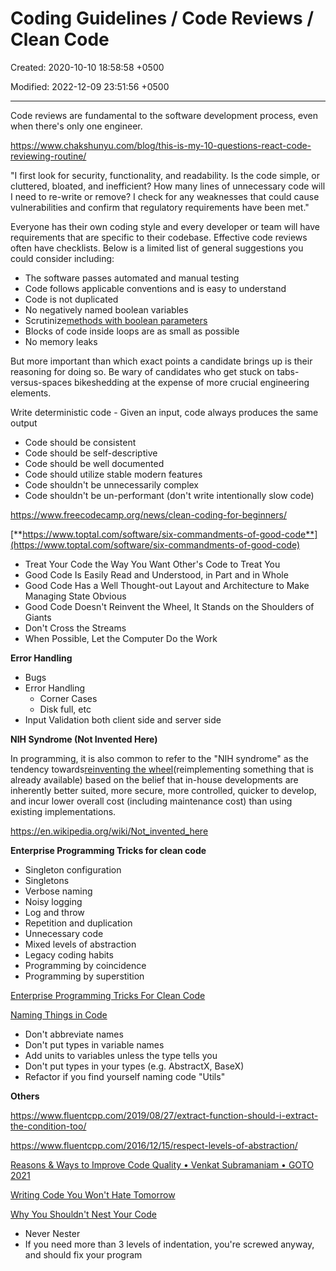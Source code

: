 # Coding Guidelines / Code Reviews / Clean Code

Created: 2020-10-10 18:58:58 +0500

Modified: 2022-12-09 23:51:56 +0500

---

Code reviews are fundamental to the software development process, even when there's only one engineer.

<https://www.chakshunyu.com/blog/this-is-my-10-questions-react-code-reviewing-routine/>



"I first look for security, functionality, and readability. Is the code simple, or cluttered, bloated, and inefficient? How many lines of unnecessary code will I need to re-write or remove? I check for any weaknesses that could cause vulnerabilities and confirm that regulatory requirements have been met."



Everyone has their own coding style and every developer or team will have requirements that are specific to their codebase. Effective code reviews often have checklists. Below is a limited list of general suggestions you could consider including:
-   The software passes automated and manual testing
-   Code follows applicable conventions and is easy to understand
-   Code is not duplicated
-   No negatively named boolean variables
-   Scrutinize[methods with boolean parameters](https://medium.com/@amlcurran/clean-code-the-curse-of-a-boolean-parameter-c237a830b7a3)
-   Blocks of code inside loops are as small as possible
-   No memory leaks

But more important than which exact points a candidate brings up is their reasoning for doing so. Be wary of candidates who get stuck on tabs-versus-spaces bikeshedding at the expense of more crucial engineering elements.



Write deterministic code - Given an input, code always produces the same output
-   Code should be consistent
-   Code should be self-descriptive
-   Code should be well documented
-   Code should utilize stable modern features
-   Code shouldn't be unnecessarily complex
-   Code shouldn't be un-performant (don't write intentionally slow code)



<https://www.freecodecamp.org/news/clean-coding-for-beginners/>



[**https://www.toptal.com/software/six-commandments-of-good-code**](https://www.toptal.com/software/six-commandments-of-good-code)
-   Treat Your Code the Way You Want Other's Code to Treat You
-   Good Code Is Easily Read and Understood, in Part and in Whole
-   Good Code Has a Well Thought-out Layout and Architecture to Make Managing State Obvious
-   Good Code Doesn't Reinvent the Wheel, It Stands on the Shoulders of Giants
-   Don't Cross the Streams
-   When Possible, Let the Computer Do the Work



**Error Handling**
-   Bugs
-   Error Handling
    -   Corner Cases
    -   Disk full, etc
-   Input Validation both client side and server side



**NIH Syndrome (Not Invented Here)**

In programming, it is also common to refer to the "NIH syndrome" as the tendency towards[reinventing the wheel](https://en.wikipedia.org/wiki/Reinventing_the_wheel)(reimplementing something that is already available) based on the belief that in-house developments are inherently better suited, more secure, more controlled, quicker to develop, and incur lower overall cost (including maintenance cost) than using existing implementations.



<https://en.wikipedia.org/wiki/Not_invented_here>



**Enterprise Programming Tricks for clean code**
-   Singleton configuration
-   Singletons
-   Verbose naming
-   Noisy logging
-   Log and throw
-   Repetition and duplication
-   Unnecessary code
-   Mixed levels of abstraction
-   Legacy coding habits
-   Programming by coincidence
-   Programming by superstition



[Enterprise Programming Tricks For Clean Code](https://www.youtube.com/watch?v=dC9vdQkU-xI)

[Naming Things in Code](https://www.youtube.com/watch?v=-J3wNP6u5YU)
-   Don't abbreviate names
-   Don't put types in variable names
-   Add units to variables unless the type tells you
-   Don't put types in your types (e.g. AbstractX, BaseX)
-   Refactor if you find yourself naming code "Utils"



**Others**

<https://www.fluentcpp.com/2019/08/27/extract-function-should-i-extract-the-condition-too/>

<https://www.fluentcpp.com/2016/12/15/respect-levels-of-abstraction/>

[Reasons & Ways to Improve Code Quality • Venkat Subramaniam • GOTO 2021](https://www.youtube.com/watch?v=znZlF4uQBN0)

[Writing Code You Won't Hate Tomorrow](https://www.youtube.com/watch?v=qjtMs7jQxEo)

[Why You Shouldn't Nest Your Code](https://www.youtube.com/watch?v=CFRhGnuXG-4)
-   Never Nester
-   If you need more than 3 levels of indentation, you're screwed anyway, and should fix your program





